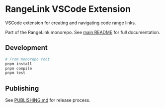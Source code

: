 # RangeLink VSCode Extension

VSCode extension for creating and navigating code range links.

Part of the RangeLink monorepo. See [main README](../../README.md) for full documentation.

## Development

```bash
# From monorepo root
pnpm install
pnpm compile
pnpm test
```

## Publishing

See [PUBLISHING.md](../../PUBLISHING.md) for release process.

